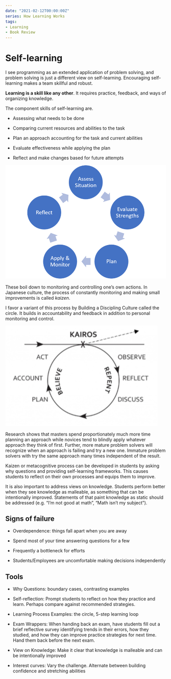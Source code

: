 ```yaml
---
date: "2021-02-12T00:00:00Z"
series: How Learning Works
tags:
- Learning
- Book Review
---
```


# Self-learning

I see programming as an extended application of problem solving, and problem solving is just a different view on self-learning. Encouraging self-learning makes a team skillful and robust.

**Learning is a skill like any other**. It requires practice, feedback, and ways of organizing knowledge.

The component skills of self-learning are.

  - Assessing what needs to be done

  - Comparing current resources and abilities to the task

  - Plan an approach accounting for the task and current abilities

  - Evaluate effectiveness while applying the plan

  - Reflect and make changes based for future attempts

![self learning cycle](../../../static/post-media/How-Learning-Works/self-learning-cycle.png)

These boil down to monitoring and controlling one’s own actions. In Japanese culture, the process of constantly monitoring and making small improvements is called *kaizen*.

I favor a variant of this process by Building a Discipling Culture called the circle. It builds in accountability and feedback in addition to personal monitoring and control.

![kairos circle](../../../static/post-media/How-Learning-Works/kairos.png)

Research shows that masters spend proportionately much more time planning an approach while novices tend to blindly apply whatever approach they think of first. Further, more mature problem solvers will recognize when an approach is failing and try a new one. Immature problem solvers with try the same approach many times independent of the result.

Kaizen or metacognitive process can be developed in students by asking why questions and providing self-learning frameworks. This causes students to reflect on their own processes and equips them to improve.

It is also important to address views on knowledge. Students perform better when they see knowledge as malleable, as something that can be intentionally improved. Statements of that paint knowledge as static should be addressed (e.g. “I’m not good at math”, “Math isn’t my subject”).

## Signs of failure 

  - Overdependence: things fall apart when you are away

  - Spend most of your time answering questions for a few

  - Frequently a bottleneck for efforts

  - Students/Employees are uncomfortable making decisions independently

## Tools

  - Why Questions: boundary cases, contrasting examples

  - Self-reflection: Prompt students to reflect on how they practice and learn. Perhaps compare against recommended strategies.

  - Learning Process Examples: the circle, 5-step learning loop

  - Exam Wrappers: When handing back an exam, have students fill out a brief reflective survey identifying trends in their errors, how they studied, and how they can improve practice strategies for next time. Hand them back before the next exam.

  - View on Knowledge: Make it clear that knowledge is malleable and can be intentionally improved

  - Interest curves: Vary the challenge. Alternate between building confidence and stretching abilities
